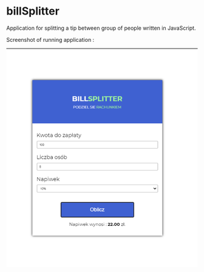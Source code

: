 # billSplitter
Application for splitting a tip between group of people written in JavaScript.

Screenshot of running application :

![](billSplitterScreenshot.PNG)
